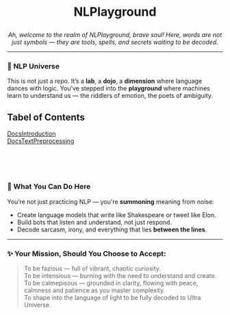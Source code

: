 # <p align=center><b>NLPlayground</b></p> 
<p align=center>
  <i>
    Ah, welcome to the realm of NLPlayground, brave soul!
    Here, words are not just symbols — they are tools, spells, and secrets waiting to be decoded.
  </i>
</p>



---

### 🌌 NLP Universe

This is not just a repo. It’s a **lab**, a **dojo**, a **dimension** where language dances with logic.
You’ve stepped into the **playground** where machines learn to understand us — the riddlers of emotion, the poets of ambiguity.

## Tabel of Contents
[DocsIntroduction](Documents/Introduction)  
[DocsTextPreprocessing](Documents/TextPreprocessing)  

<br>
<br>
<br>

<!--
### ⚙️ What's in an NLP Playground?

Here's what your journey might include:

* **Tokenization** — Breaking down sentences like a chef chops vegetables.
* **Embeddings** — Turning words into numbers so that machines can feel their **vibe**.
* **Transformers** — The alchemists of language, extracting meaning from chaos.
* **Sentiment Analysis** — Teaching machines to recognize a **broken heart** from a **love letter**.
* **Named Entity Recognition** — Finding **who**, **what**, and **where** in a sea of words.
* **Text Generation** — Giving voice to silence. Machines that *speak*.
-->



  
### 🧪 What You Can Do Here

You’re not just practicing NLP — you're **summoning** meaning from noise:

* Create language models that write like Shakespeare or tweet like Elon.
* Build bots that listen and understand, not just respond.
* Decode sarcasm, irony, and everything that lies **between the lines**.

---

### ✨ Your Mission, Should You Choose to Accept:

> To be fazious — full of vibrant, chaotic curiosity.  
> To be intensious — burning with the need to understand and create.  
> To be calmepisous — grounded in clarity, flowing with peace, calmness and patience as you master complexity.  
> To shape into the language of light to be fully decoded to Ultra Universe.  

